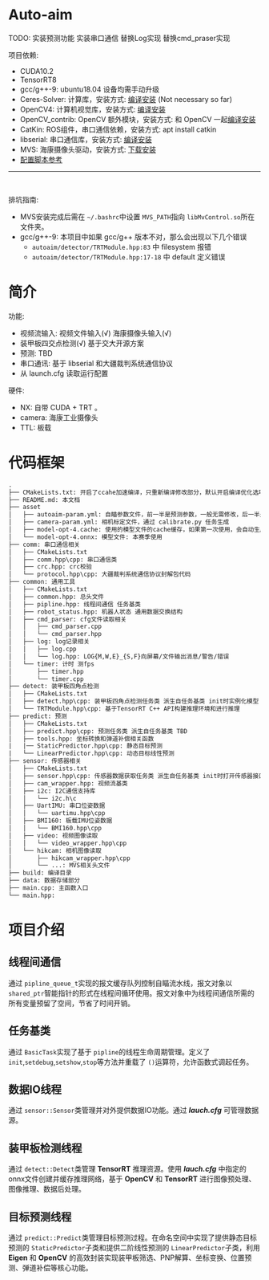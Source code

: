 # Auto-aim

TODO: 实装预测功能 实装串口通信 替换Log实现 替换cmd_praser实现

项目依赖:

* CUDA10.2
* TensorRT8
* gcc/g++-9: ubuntu18.04 设备均需手动升级
* Ceres-Solver: 计算库，安装方式: [编译安装](https://github.com/ceres-solver/ceres-solver) (Not necessary so far)
* OpenCV4: 计算机视觉库，安装方式: [编译安装](https://github.com/opencv/opencv.git)
* OpenCV_contrib: OpenCV 额外模块，安装方式: 和 OpenCV 一起[编译安装](https://github.com/opencv/opencv_contrib.git)
* CatKin: ROS组件，串口通信依赖，安装方式: apt install catkin
* libserial: 串口通信库，安装方式: [编译安装](https://gitlab.rmshtech.tk/hegq/libserial)
* MVS: 海康摄像头驱动，安装方式: [下载安装](https://www.hikrobotics.com/cn/machinevision/service/download?module=0)
* [配置脚本参考](https://github.com/HarukiMoriarty/Auto-aim-for-CS121-)

---


<br>

排坑指南:

- MVS安装完成后需在 `~/.bashrc`中设置 `MVS_PATH`指向 `libMvControl.so`所在文件夹。
- gcc/g++-9: 本项目中如果 gcc/g++ 版本不对，那么会出现以下几个错误
  - `autoaim/detector/TRTModule.hpp:83` 中 filesystem 报错
  - `autoaim/detector/TRTModule.hpp:17-18` 中 default 定义错误

# 简介

功能:

- 视频流输入: 视频文件输入(√) 海康摄像头输入(√)
- 装甲板四交点检测(√) 基于交大开源方案
- 预测: TBD
- 串口通讯: 基于 libserial 和大疆裁判系统通信协议
- 从 launch.cfg 读取运行配置

硬件:

- NX: 自带 CUDA + TRT 。
- camera: 海康工业摄像头
- TTL: 板载

# 代码框架

```txt
.
├── CMakeLists.txt: 开启了ccahe加速编译，只重新编译修改部分，默认开启编译优化选项
├── README.md: 本文档
├── asset
│   ├── autoaim-param.yml: 自瞄参数文件，前一半是预测参数，一般无需修改，后一半是反陀螺参数，还没有仔细试过
│   ├── camera-param.yml: 相机标定文件，通过 calibrate.py 任务生成
│   ├── model-opt-4.cache: 使用的模型文件的cache缓存，如果第一次使用，会自动生成，在 nx 上的时间约为半小时
│   └── model-opt-4.onnx: 模型文件: 本赛季使用
├── comm: 串口通信相关
│   ├── CMakeLists.txt
│   ├── comm.hpp\cpp: 串口通信类
│   ├── crc.hpp: crc校验
│   └── protocol.hpp\cpp: 大疆裁判系统通信协议封解包代码
├── common: 通用工具
│   ├── CMakeLists.txt
│   ├── common.hpp: 总头文件
│   ├── pipline.hpp: 线程间通信 任务基类
│   ├── robot_status.hpp: 机器人状态 通用数据交换结构
│   ├── cmd_parser: cfg文件读取相关
│   │   ├── cmd_parser.cpp
│   │   └── cmd_parser.hpp
│   ├── log: log记录相关
│   │   ├── log.cpp
│   │   └── log.hpp: LOG{M,W,E}_{S,F}向屏幕/文件输出消息/警告/错误
│   └── timer: 计时 测fps
│       ├── timer.hpp
│       └── timer.cpp
├── detect: 装甲板四角点检测
│   ├── CMakeLists.txt
│   ├── detect.hpp\cpp: 装甲板四角点检测任务类 派生自任务基类 init时实例化模型
│   └── TRTModule.hpp\cpp: 基于TensorRT C++ API构建推理环境和进行推理
├── predict: 预测
│   ├── CMakeLists.txt
│   ├── predict.hpp\cpp: 预测任务类 派生自任务基类 TBD
│   ├── tools.hpp: 坐标转换和弹道补偿相关函数
|   |── StaticPredictor.hpp\cpp: 静态目标预测
|   └── LinearPredictor.hpp\cpp: 动态目标线性预测
├── sensor: 传感器相关
│   ├── CMakeLists.txt
│   ├── sensor.hpp\cpp: 传感器数据获取任务类 派生自任务基类 init时打开传感器接口
│   ├── cam_wrapper.hpp: 视频流基类
│   ├── i2c: I2C通信支持库
│   │   └── i2c.h\c
│   ├── UartIMU: 串口位姿数据
│   │   └── uartimu.hpp\cpp
│   ├── BMI160: 板载IMU位姿数据
│   │   └── BMI160.hpp\cpp
│   ├── video: 视频图像读取
│   │   └── video_wrapper.hpp\cpp
│   └── hikcam: 相机图像读取
│       ├── hikcam_wrapper.hpp\cpp
│       └── ...: MVS相关头文件
├── build: 编译目录
├── data: 数据存储部分
├── main.cpp: 主函数入口
└── main.hpp: 
```

# 项目介绍

## 线程间通信

通过 `pipline_queue_t`实现的报文缓存队列控制自瞄流水线，报文对象以 `shared_ptr`智能指针的形式在线程间循环使用。报文对象中为线程间通信所需的所有变量预留了空间，节省了时间开销。

## 任务基类

通过 `BasicTask`实现了基于 `pipline`的线程生命周期管理。定义了 `init`,`setdebug`,`setshow`,`stop`等方法并重载了 `()`运算符，允许函数式调起任务。

## 数据IO线程

通过 `sensor::Sensor`类管理并对外提供数据IO功能。通过 ***lauch.cfg*** 可管理数据源。

## 装甲板检测线程

通过 `detect::Detect`类管理 **TensorRT** 推理资源。使用 ***lauch.cfg*** 中指定的onnx文件创建并缓存推理网络，基于 **OpenCV** 和 **TensorRT** 进行图像预处理、图像推理、数据后处理。

## 目标预测线程

通过 `predict::Predict`类管理目标预测过程。在命名空间中实现了提供静态目标预测的 `StaticPredictor`子类和提供二阶线性预测的 `LinearPredictor`子类，利用 **Eigen** 和 **OpenCV** 的高效封装实现装甲板筛选、PNP解算、坐标变换、位置预测、弹道补偿等核心功能。
